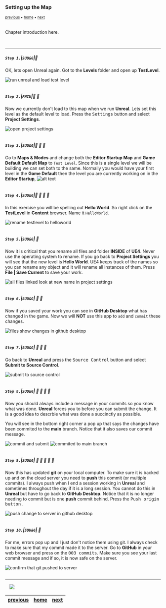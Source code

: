 <img src="https://via.placeholder.com/1000x4/45D7CA/45D7CA" alt="drawing" height="4px"/>

### Setting up the Map

<sub>[previous](../ignore-license/README.md#user-content-remaining-github-related-files) • [home](../README.md#user-content-ue4-hello-world) • [next](../readme/README.md#user-content-readmemd-file)</sub>

<img src="https://via.placeholder.com/1000x4/45D7CA/45D7CA" alt="drawing" height="4px"/>

Chapter introduction here.

<br>

---


##### `Step 1.`\|`SUU&G`|:small_blue_diamond:

OK, lets open Unreal again.  Got to the **Levels** folder and open up **TestLevel**.

![run unreal and load test level](images/LoadTestLevel.jpg)

<img src="https://via.placeholder.com/500x2/45D7CA/45D7CA" alt="drawing" height="2px" alt = ""/>

##### `Step 2.`\|`FHIU`|:small_blue_diamond: :small_blue_diamond: 

Now we currently don't load to this map when we run **Unreal**.  Lets set this level as the default level to load.  Press the <kbd>Settings</kbd> button and select **Project Settings**.

![open project settings](images/OpenProjectSettings.jpg)

<img src="https://via.placeholder.com/500x2/45D7CA/45D7CA" alt="drawing" height="2px" alt = ""/>

##### `Step 3.`\|`SUU&G`|:small_blue_diamond: :small_blue_diamond: :small_blue_diamond:

Go to **Maps & Modes** and change both the **Editor Startup Map** and **Game Default Default Map** to `Test Level`.  Since this is a single level we will be building we can set both to the same.  Normally you would have your first level in the **Game Default** then the level you are currently working on in the **Editor Startup**,
![alt text](images/SetDefaultLevel.jpg)

<img src="https://via.placeholder.com/500x2/45D7CA/45D7CA" alt="drawing" height="2px" alt = ""/>

##### `Step 4.`\|`SUU&G`|:small_blue_diamond: :small_blue_diamond: :small_blue_diamond: :small_blue_diamond:

In this exercise you will be spelling out **Hello World**.  So right click on the **TestLevel** in **Content** browser.  Name it `HelloWorld`.

![rename testlevel to helloworld](images/RenameTestLevel.jpg)

<img src="https://via.placeholder.com/500x2/45D7CA/45D7CA" alt="drawing" height="2px" alt = ""/>

##### `Step 5.`\|`SUU&G`| :small_orange_diamond:

Now it is critical that you rename all files and folder **INSIDE** of **UE4**.  Never use the operating system to rename.  If you go back to **Project Settings** you will see that the new level is **Hello World**.  UE4 keeps track of the names so you can rename any object and it will rename all instances of them. Press **File | Save Current** to save your work.

![all files linked look at new name in project settings](images/AllFilesLinked.jpg)

<img src="https://via.placeholder.com/500x2/45D7CA/45D7CA" alt="drawing" height="2px" alt = ""/>

##### `Step 6.`\|`SUU&G`| :small_orange_diamond: :small_blue_diamond:

Now if you saved your work you can see in **GitHub Desktop** what has changed in the game.  Now we will **NOT** use this app to `add` and `commit` these changes.

![files show changes in github desktop](images/FirstChangeInDesktop.jpg)

<img src="https://via.placeholder.com/500x2/45D7CA/45D7CA" alt="drawing" height="2px" alt = ""/>

##### `Step 7.`\|`SUU&G`| :small_orange_diamond: :small_blue_diamond: :small_blue_diamond:

Go back to **Unreal** and press the <kbd>Source Control</kbd> button and select **Submit to Source Control**. 

![submit to source control](images/SubmitToSourceControlFirstTime.jpg)

<img src="https://via.placeholder.com/500x2/45D7CA/45D7CA" alt="drawing" height="2px" alt = ""/>

##### `Step 8.`\|`SUU&G`| :small_orange_diamond: :small_blue_diamond: :small_blue_diamond: :small_blue_diamond:

Now you should always include a message in your commits so you know what was done.  **Unreal** forces you to before you can submit the change.  It is a good idea to descrbie what was done a succinctly as possible.

You will see in the bottom right corner a pop up that says the changes have been commited to the **main** branch. Notice that it also saves our commit message.

![commit and submit](images/CommitAndSubmit.jpg)
![commited to main branch](images/CommitedToMainBranch.jpg)


<img src="https://via.placeholder.com/500x2/45D7CA/45D7CA" alt="drawing" height="2px" alt = ""/>

##### `Step 9.`\|`SUU&G`| :small_orange_diamond: :small_blue_diamond: :small_blue_diamond: :small_blue_diamond: :small_blue_diamond:

Now this has updated **git** on your local computer.  To make sure it is backed up and on the cloud server you need to **push** this commit (or multiple commits).  I always push when I end a session working in **Unreal** and sometimes throughout the day if it is a long session.  You cannot do this in **Unreal** but have to go back to **GitHub Desktop**.  Notice that it is no longer needing to commit but is one **push** commit behind.  Press the <kbd>Push origin</kdb> button.

![push change to server in github desktop](images/PushUE4ChangeToOrigin.jpg)

<img src="https://via.placeholder.com/500x2/45D7CA/45D7CA" alt="drawing" height="2px" alt = ""/>

##### `Step 10.`\|`SUU&G`| :large_blue_diamond:

For me, errors pop up and I just don't notice them using git.  I always check to make sure that my commit made it to the server.  Go to **GitHub** in your web browser and press on the <kbd>003 commits</kbd>.  Make sure you see your last commit message and if so, it is now safe on the server.

![confirm that git pushed to server](images/CheckPush.jpg)

<img src="https://via.placeholder.com/500x2/45D7CA/45D7CA" alt="drawing" height="2px" alt = ""/>


___

<img src="https://via.placeholder.com/500x2/45D7CA/45D7CA" alt="drawing" height="2px" alt = ""/>

<img src="https://via.placeholder.com/1000x4/dba81a/dba81a" alt="drawing" height="4px" alt = ""/>

<img src="https://via.placeholder.com/1000x100/45D7CA/000000/?text=Next Up - Finish Setting Up Sky">

<img src="https://via.placeholder.com/1000x4/dba81a/dba81a" alt="drawing" height="4px" alt = ""/>

| [previous](../ignore-license/README.md#user-content-remaining-github-related-files)| [home](../README.md#user-content-ue4-hello-world) | [next](../readme/README.md#user-content-readmemd-file)|
|---|---|---|

